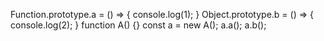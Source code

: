 Function.prototype.a = () => {
console.log(1);
}
Object.prototype.b = () => {
console.log(2);
}
function A() {}
const a = new A();
a.a();
a.b();

